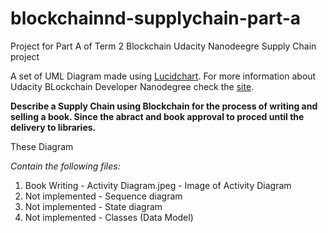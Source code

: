 # blockchainnd-supplychain-part-a
Project for Part A of Term 2 Blockchain Udacity Nanodeegre Supply Chain project

A set of UML Diagram made using [Lucidchart](https://www.lucidchart.com).
For more information about Udacity BLockchain Developer Nanodegree check the [site](https://www.udacity.com/course/blockchain-developer-nanodegree--nd1309).

**Describe a Supply Chain using Blockchain for the process of writing and selling a book. Since the abract and book approval to proced until the delivery to libraries.**

These Diagram

*Contain the following files:*

1. Book Writing - Activity Diagram.jpeg - Image of Activity Diagram
1. Not implemented - Sequence diagram
1. Not implemented - State diagram
1. Not implemented - Classes (Data Model)